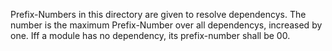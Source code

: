 Prefix-Numbers in this directory are given to resolve dependencys. The
number is the maximum Prefix-Number over all dependencys, increased by one.
Iff a module has no dependency, its prefix-number shall be 00.
